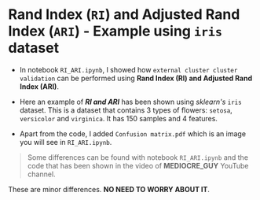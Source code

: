 # Rand Index (`RI`) and Adjusted Rand Index (`ARI`) - Example using `iris` dataset

* In notebook `RI_ARI.ipynb`, I showed how `external cluster cluster validation` can be performed using **Rand Index (RI) and Adjusted Rand Index (ARI)**.

* Here an example of _**RI and ARI**_ has been shown using _sklearn's_ `iris` dataset. This is a dataset that contains 3 types of flowers: `setosa`, `versicolor` and `virginica`. It has 150 samples and 4 features.
 
* Apart from the code, I added `Confusion matrix.pdf` which is an image you will see in `RI_ARI.ipynb`.

> Some differences can be found with notebook `RI_ARI.ipynb` and the code that has been shown in the video of __MEDIOCRE_GUY__ YouTube channel.

These are minor differences. __NO NEED TO WORRY ABOUT IT__.
